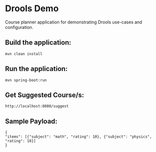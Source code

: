Drools Demo
===

Course planner application for demonstrating Drools use-cases and configuration.

## Build the application:

    mvn clean install

## Run the application:

    mvn spring-boot:run

## Get Suggested Course/s:

    http://localhost:8080/suggest

## Sample Payload:
    {
    "items": [{"subject": "math", "rating": 10}, {"subject": "physics", "rating": 10}]
    }